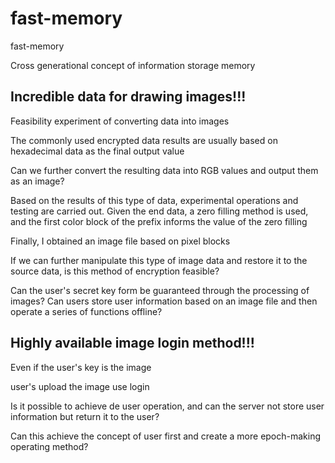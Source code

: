 # fast-memory
fast-memory

Cross generational concept of information storage memory

## Incredible data for drawing images!!!
Feasibility experiment of converting data into images

The commonly used encrypted data results are usually based on hexadecimal data as the final output value

Can we further convert the resulting data into RGB values and output them as an image?

Based on the results of this type of data, experimental operations and testing are carried out. Given the end data, a zero filling method is used, and the first color block of the prefix informs the value of the zero filling

Finally, I obtained an image file based on pixel blocks

If we can further manipulate this type of image data and restore it to the source data, is this method of encryption feasible?

Can the user's secret key form be guaranteed through the processing of images? Can users store user information based on an image file and then operate a series of functions offline?

## Highly available image login method!!!
Even if the user's key is the image

user's upload the image use login

Is it possible to achieve de user operation, and can the server not store user information but return it to the user?

Can this achieve the concept of user first and create a more epoch-making operating method?